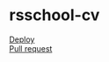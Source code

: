 # rsschool-cv
[Deploy](https://akiraqz.github.io/rsschool-cv/)   
[Pull request](https://github.com/AkiraQZ/rsschool-cv/pull/9)
